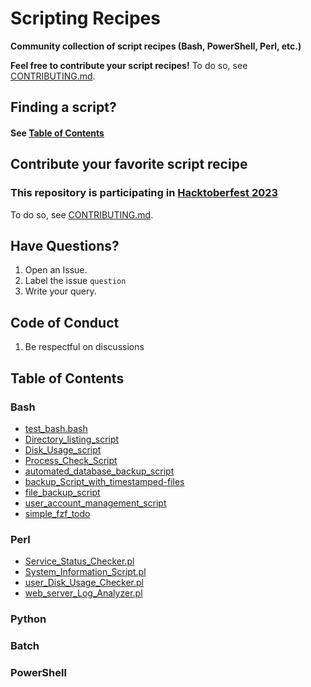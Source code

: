 # Scripting Recipes
**Community collection of script recipes (Bash, PowerShell, Perl, etc.)**

**Feel free to contribute your script recipes!** To do so, see [CONTRIBUTING.md](https://github.com/raymelon/scripting-recipes/blob/main/CONTRIBUTING.md).

## Finding a script?

#### See [Table of Contents](https://github.com/raymelon/scripting-recipes/tree/main#table-of-contents)

## Contribute your favorite script recipe

### This repository is participating in [Hacktoberfest 2023](https://hacktoberfest.com/participation/#contributors)

To do so, see [CONTRIBUTING.md](https://github.com/raymelon/scripting-recipes/blob/main/CONTRIBUTING.md).

## Have Questions?

1. Open an Issue.
2. Label the issue `question`
3. Write your query.

## Code of Conduct

1. Be respectful on discussions

## Table of Contents

### Bash

- [test_bash.bash](https://github.com/raymelon/scripting-recipes/blob/main/raymelon/test_bash.bash)
- [Directory_listing_script](https://github.com/PreciousEddy/scripting-recipes/blob/main/PreciousEddy/Directory_listing_script.bash)
- [Disk_Usage_script](https://github.com/PreciousEddy/scripting-recipes/blob/main/PreciousEddy/Disk_Usage_script.bash)
- [Process_Check_Script](https://github.com/PreciousEddy/scripting-recipes/blob/main/PreciousEddy/Process_Check_Script.bash)
- [automated_database_backup_script](https://github.com/PreciousEddy/scripting-recipes/blob/main/PreciousEddy/automated_database_backup_script.bash)
- [backup_Script_with_timestamped-files](https://github.com/PreciousEddy/scripting-recipes/blob/main/PreciousEddy/backup_Script_with_timestamped-files.bash)
- [file_backup_script](https://github.com/PreciousEddy/scripting-recipes/blob/main/PreciousEddy/file_backup_script.bash)
- [user_account_management_script](https://github.com/PreciousEddy/scripting-recipes/blob/main/PreciousEddy/user_account_management_script.bash)
- [simple_fzf_todo](https://github.com/tusuii/scripting-recipes/blob/main/tusuii/simple_fzf_todo.bash)

### Perl
- [Service_Status_Checker.pl](https://github.com/PreciousEddy/scripting-recipes/blob/main/PreciousEddy/Perl/Service_Status_Checker.pl)
- [System_Information_Script.pl](https://github.com/PreciousEddy/scripting-recipes/blob/main/PreciousEddy/Perl/System_Information_Script.pl)
- [user_Disk_Usage_Checker.pl](https://github.com/PreciousEddy/scripting-recipes/blob/main/PreciousEddy/Perl/user_Disk_Usage_Checker.pl)
- [web_server_Log_Analyzer.pl](https://github.com/PreciousEddy/scripting-recipes/blob/main/PreciousEddy/Perl/web_server_Log_Analyzer.pl)
### Python

### Batch

### PowerShell

